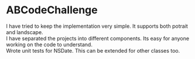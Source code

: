 # ABCodeChallenge

I have tried to keep the implementation very simple. It supports both potrait and landscape. <br>
I have separated the projects into different components. Its easy for anyone working on the code to understand. <br>
Wrote unit tests for NSDate. This can be extended for other classes too.

